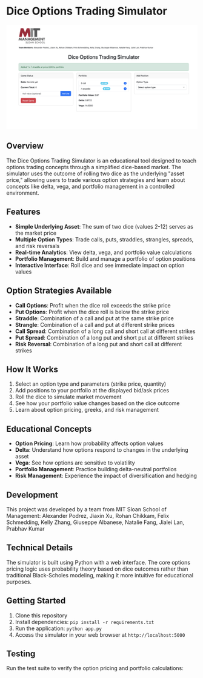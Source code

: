 # Dice Options Trading Simulator

![Dice Options Trading Simulator Interface](./static/images/simulator-screenshot.png)

## Overview

The Dice Options Trading Simulator is an educational tool designed to teach options trading concepts through a simplified dice-based market. The simulator uses the outcome of rolling two dice as the underlying "asset price," allowing users to trade various option strategies and learn about concepts like delta, vega, and portfolio management in a controlled environment.

## Features

- **Simple Underlying Asset**: The sum of two dice (values 2-12) serves as the market price
- **Multiple Option Types**: Trade calls, puts, straddles, strangles, spreads, and risk reversals
- **Real-time Analytics**: View delta, vega, and portfolio value calculations
- **Portfolio Management**: Build and manage a portfolio of option positions
- **Interactive Interface**: Roll dice and see immediate impact on option values

## Option Strategies Available

- **Call Options**: Profit when the dice roll exceeds the strike price
- **Put Options**: Profit when the dice roll is below the strike price
- **Straddle**: Combination of a call and put at the same strike price
- **Strangle**: Combination of a call and put at different strike prices
- **Call Spread**: Combination of a long call and short call at different strikes
- **Put Spread**: Combination of a long put and short put at different strikes
- **Risk Reversal**: Combination of a long put and short call at different strikes

## How It Works

1. Select an option type and parameters (strike price, quantity)
2. Add positions to your portfolio at the displayed bid/ask prices
3. Roll the dice to simulate market movement
4. See how your portfolio value changes based on the dice outcome
5. Learn about option pricing, greeks, and risk management

## Educational Concepts

- **Option Pricing**: Learn how probability affects option values
- **Delta**: Understand how options respond to changes in the underlying asset
- **Vega**: See how options are sensitive to volatility
- **Portfolio Management**: Practice building delta-neutral portfolios
- **Risk Management**: Experience the impact of diversification and hedging

## Development

This project was developed by a team from MIT Sloan School of Management:
Alexander Podrez, Jiaxin Xu, Rohan Chikkam, Felix Schmedding, Kelly Zhang, Giuseppe Albanese, Natalie Fang, Jialei Lan, Prabhav Kumar

## Technical Details

The simulator is built using Python with a web interface. The core options pricing logic uses probability theory based on dice outcomes rather than traditional Black-Scholes modeling, making it more intuitive for educational purposes.

## Getting Started

1. Clone this repository
2. Install dependencies: `pip install -r requirements.txt`
3. Run the application: `python app.py`
4. Access the simulator in your web browser at `http://localhost:5000`

## Testing

Run the test suite to verify the option pricing and portfolio calculations:
